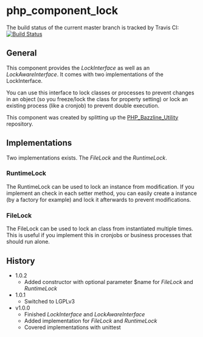 # php_component_lock

The build status of the current master branch is tracked by Travis CI: 
[![Build Status](https://travis-ci.org/stevleibelt/php_component_lock.png?branch=master)](http://travis-ci.org/stevleibelt/php_component_lock)

## General

This component provides the *LockInterface* as well as an *LockAwareInterface*. It comes with two implementations of the LockInterface.

You can use this interface to lock classes or processes to prevent changes in an object (so you freeze/lock the class for property setting) or lock an existing process (like a cronjob) to prevent double execution.

This component was created by splitting up the [PHP_Bazzline_Utility](https://github.com/stevleibelt/PHP_Bazzline_Utility) repository.

## Implementations

Two implementations exists. The *FileLock* and the *RuntimeLock*.

### RuntimeLock

The RuntimeLock can be used to lock an instance from modification. If you implement an check in each setter method, you can easily create a instance (by a factory for example) and lock it afterwards to prevent modifications.

### FileLock

The FileLock can be used to lock an class from instantiated multiple times. This is useful if you implement this in cronjobs or business processes that should run alone.

## History

* 1.0.2
    * Added constructor with optional parameter $name for *FileLock* and *RuntimeLock*
* 1.0.1
    * Switched to LGPLv3
* v1.0.0
    * Finished *LockInterface* and *LockAwareInterface*
    * Added implementation for *FileLock* and *RuntimeLock*
    * Covered implementations with unittest
